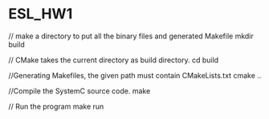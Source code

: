 # ESL_HW1
// make a directory to put all the binary files and generated Makefile
mkdir build

// CMake takes the current directory as build directory.
cd build

//Generating Makefiles, the given path must contain CMakeLists.txt
cmake ..

//Compile the SystemC source code.
make

// Run the program
make run
